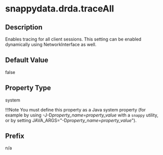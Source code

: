 # snappydata.drda.traceAll

## Description

Enables tracing for all client sessions. This setting can be enabled dynamically using NetworkInterface as well.

## Default Value

false

## Property Type

system 

!!!Note 
	You must define this property as a Java system property (for example by using -J-D*property_name*=*property_value* with a `snappy` utility, or by setting JAVA_ARGS="-D*property_name*=*property_value*").</p>

## Prefix

n/a
